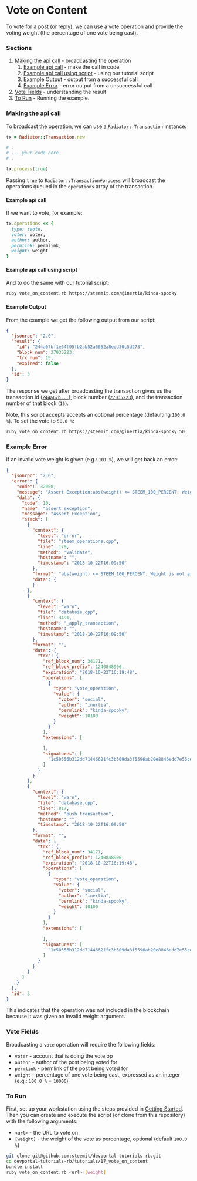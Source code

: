 # Vote on Content

To vote for a post (or reply), we can use a vote operation and provide the voting weight (the percentage of one vote being cast).

### Sections

1. [Making the api call](#making-the-api-call) - broadcasting the operation
    1. [Example api call](#example-api-call) - make the call in code
    1. [Example api call using script](#example-api-call-using-script) - using our tutorial script
    1. [Example Output](#example-output) - output from a successful call
    1. [Example Error](#example-error) - error output from a unsuccessful call
1. [Vote Fields](#vote-fields) - understanding the result
1. [To Run](#to-run) - Running the example.

### Making the api call

To broadcast the operation, we can use a `Radiator::Transaction` instance:

```ruby
tx = Radiator::Transaction.new

# .
# ... your code here
# .

tx.process(true)
```

Passing `true` to `Radiator::Transaction#process` will broadcast the operations queued in the `operations` array of the transaction.

#### Example api call

If we want to vote, for example:

```ruby
tx.operations << {
  type: :vote,
  voter: voter,
  author: author,
  permlink: permlink,
  weight: weight
}
```

#### Example api call using script

And to do the same with our tutorial script:

```bash
ruby vote_on_content.rb https://steemit.com/@inertia/kinda-spooky
```

#### Example Output

From the example we get the following output from our script:

```json
{
  "jsonrpc": "2.0",
  "result": {
    "id": "244a67bf1e64f05fb2ab52a0652a8edd30c5d273",
    "block_num": 27035223,
    "trx_num": 15,
    "expired": false
  },
  "id": 3
}
```

The response we get after broadcasting the transaction gives us the transaction id ([`244a67b...`](https://steemd.com/tx/244a67bf1e64f05fb2ab52a0652a8edd30c5d273)), block number ([`27035223`](https://steemd.com/b/27035223)), and the transaction number of that block (`15`).

Note, this script accepts accepts an optional percentage (defaulting `100.0 %`).  To set the vote to `50.0 %`:

```bash
ruby vote_on_content.rb https://steemit.com/@inertia/kinda-spooky 50
```

### Example Error

If an invalid vote weight is given (e.g.: `101 %`), we will get back an error:

```json
{
  "jsonrpc": "2.0",
  "error": {
    "code": -32000,
    "message": "Assert Exception:abs(weight) <= STEEM_100_PERCENT: Weight is not a STEEMIT percentage",
    "data": {
      "code": 10,
      "name": "assert_exception",
      "message": "Assert Exception",
      "stack": [
        {
          "context": {
            "level": "error",
            "file": "steem_operations.cpp",
            "line": 179,
            "method": "validate",
            "hostname": "",
            "timestamp": "2018-10-22T16:09:50"
          },
          "format": "abs(weight) <= STEEM_100_PERCENT: Weight is not a STEEMIT percentage",
          "data": {
          }
        },
        {
          "context": {
            "level": "warn",
            "file": "database.cpp",
            "line": 3491,
            "method": "_apply_transaction",
            "hostname": "",
            "timestamp": "2018-10-22T16:09:50"
          },
          "format": "",
          "data": {
            "trx": {
              "ref_block_num": 34171,
              "ref_block_prefix": 1240848906,
              "expiration": "2018-10-22T16:19:48",
              "operations": [
                {
                  "type": "vote_operation",
                  "value": {
                    "voter": "social",
                    "author": "inertia",
                    "permlink": "kinda-spooky",
                    "weight": 10100
                  }
                }
              ],
              "extensions": [

              ],
              "signatures": [
                "1c50556b312dd71446621fc3b509da3f5596ab20e8846edd7e55ce5fb13f51742c77d1ab021afa43e039ed2655f28beb1859924ddc6db1087742f3e63e4bc2502b"
              ]
            }
          }
        },
        {
          "context": {
            "level": "warn",
            "file": "database.cpp",
            "line": 817,
            "method": "push_transaction",
            "hostname": "",
            "timestamp": "2018-10-22T16:09:50"
          },
          "format": "",
          "data": {
            "trx": {
              "ref_block_num": 34171,
              "ref_block_prefix": 1240848906,
              "expiration": "2018-10-22T16:19:48",
              "operations": [
                {
                  "type": "vote_operation",
                  "value": {
                    "voter": "social",
                    "author": "inertia",
                    "permlink": "kinda-spooky",
                    "weight": 10100
                  }
                }
              ],
              "extensions": [

              ],
              "signatures": [
                "1c50556b312dd71446621fc3b509da3f5596ab20e8846edd7e55ce5fb13f51742c77d1ab021afa43e039ed2655f28beb1859924ddc6db1087742f3e63e4bc2502b"
              ]
            }
          }
        }
      ]
    }
  },
  "id": 3
}
```

This indicates that the operation was not included in the blockchain because it was given an invalid weight argument.

### Vote Fields

Broadcasting a `vote` operation will require the following fields:

* `voter` - account that is doing the vote op
* `author` - author of the post being voted for
* `permlink` - permlink of the post being voted for
* `weight` - percentage of one vote being cast, expressed as an integer (e.g.: `100.0 %` = `10000`)

### To Run

First, set up your workstation using the steps provided in [Getting Started](https://developers.steem.io/tutorials-ruby/getting_started).  Then you can create and execute the script (or clone from this repository) with the following arguments:

* `<url>` - the URL to vote on
* `[weight]` - the weight of the vote as percentage, optional (default `100.0 %`)

```bash
git clone git@github.com:steemit/devportal-tutorials-rb.git
cd devportal-tutorials-rb/tutorials/17_vote_on_content
bundle install
ruby vote_on_content.rb <url> [weight]
```
